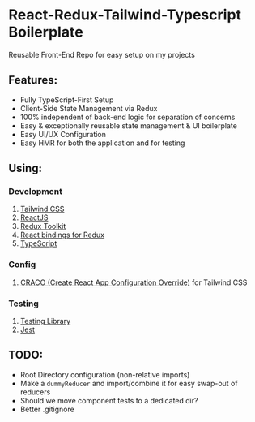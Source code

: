 # React-Redux-Tailwind-Typescript Boilerplate

Reusable Front-End Repo for easy setup on my projects

## Features:

- Fully TypeScript-First Setup
- Client-Side State Management via Redux
- 100% independent of back-end logic for separation of concerns
- Easy & exceptionally reusable state management & UI boilerplate
- Easy UI/UX Configuration
- Easy HMR for both the application and for testing

## Using:

### Development

1. [Tailwind CSS](https://tailwindcss.com/)
2. [ReactJS](https://reactjs.org/)
3. [Redux Toolkit](https://redux-toolkit.js.org/)
4. [React bindings for Redux](https://react-redux.js.org/tutorials/typescript-quick-start)
5. [TypeScript](https://www.typescriptlang.org/)

### Config

1. [CRACO (Create React App Configuration Override)](https://github.com/gsoft-inc/craco)  for Tailwind CSS

### Testing

1. [Testing Library](https://testing-library.com/docs/)
2. [Jest](https://jestjs.io/)


## TODO:

- Root Directory configuration (non-relative imports)
- Make a `dummyReducer` and import/combine it for easy swap-out of reducers
- Should we move component tests to a dedicated dir?
- Better .gitignore
